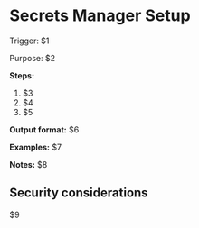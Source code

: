 # Secrets Manager Setup

Trigger: $1

Purpose: $2

**Steps:**

1. $3
2. $4
3. $5

**Output format:** $6

**Examples:** $7

**Notes:** $8

## Security considerations

$9
